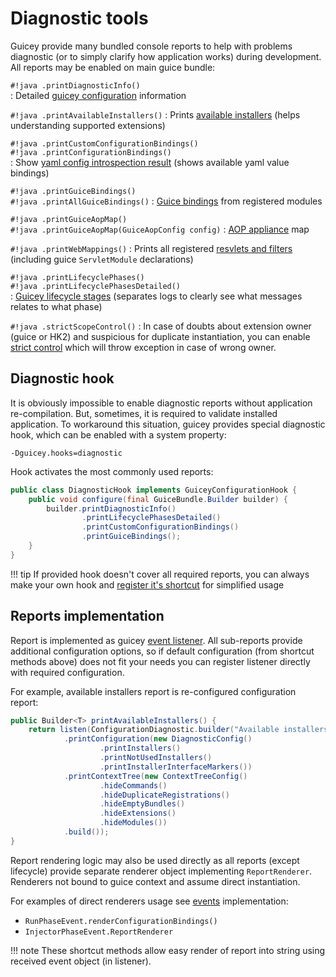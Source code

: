 # Diagnostic tools

Guicey provide many bundled console reports to help with problems diagnostic (or to simply clarify how application works)
during development. All reports may be enabled on main guice bundle:

`#!java .printDiagnosticInfo()`  
:   Detailed [guicey configuration](configuration-report.md) information

`#!java .printAvailableInstallers()`
:   Prints [available installers](installers-report.md) (helps understanding supported extensions)

`#!java .printCustomConfigurationBindings()`  
`#!java .printConfigurationBindings()`     
:   Show [yaml config introspection result](yaml-values-report.md) (shows available yaml value bindings)
  
`#!java .printGuiceBindings()`  
`#!java .printAllGuiceBindings()`
:   [Guice bindings](guice-report.md) from registered modules    

`#!java .printGuiceAopMap()`  
`#!java .printGuiceAopMap(GuiceAopConfig config)`
:   [AOP appliance](aop-report.md) map

`#!java .printWebMappings()`
:   Prints all registered [resvlets and filters](web-report.md) (including guice `ServletModule` declarations)
  
`#!java .printLifecyclePhases()`  
`#!java .printLifecyclePhasesDetailed()`  
:   [Guicey lifecycle stages](lifecycle-report.md) (separates logs to clearly see what messages relates to what phase)

`#!java .strictScopeControl()`
:   In case of doubts about extension owner (guice or HK2) and suspicious for duplicate instantiation, 
    you can enable [strict control](../hk2.md#hk2-scope-debug) which will throw exception in case of wrong owner.   

## Diagnostic hook

It is obviously impossible to enable diagnostic reports without application re-compilation. 
But, sometimes, it is required to validate installed application. To workaround this situation,
guicey provides special diagnostic hook, which can be enabled with a system property:

```
-Dguicey.hooks=diagnostic
```

Hook activates the most commonly used reports:

```java
public class DiagnosticHook implements GuiceyConfigurationHook {
    public void configure(final GuiceBundle.Builder builder) {
        builder.printDiagnosticInfo()
                .printLifecyclePhasesDetailed()
                .printCustomConfigurationBindings()
                .printGuiceBindings();
    }
}
``` 

!!! tip
    If provided hook doesn't cover all required reports, you can always make your own hook
    and [register it's shortcut](../configuration.md#hooks-related) for simplified usage 

## Reports implementation

Report is implemented as guicey [event listener](../events.md). All sub-reports provide additional configuration
options, so if default configuration (from shortcut methods above) does not fit your needs
you can register listener directly with required configuration.

For example, available installers report is re-configured configuration report:

```java
public Builder<T> printAvailableInstallers() {
    return listen(ConfigurationDiagnostic.builder("Available installers report")
            .printConfiguration(new DiagnosticConfig()
                    .printInstallers()
                    .printNotUsedInstallers()
                    .printInstallerInterfaceMarkers())
            .printContextTree(new ContextTreeConfig()
                    .hideCommands()
                    .hideDuplicateRegistrations()
                    .hideEmptyBundles()
                    .hideExtensions()
                    .hideModules())
            .build());
}
```

Report rendering logic may also be used directly as all reports (except lifecycle) provide separate renderer object
implementing `ReportRenderer`. Renderers not bound to guice context and assume direct instantiation. 

For examples of direct renderers usage see [events](../events.md) implementation:

* `RunPhaseEvent.renderConfigurationBindings()`
* `InjectorPhaseEvent.ReportRenderer` 

!!! note
    These shortcut methods allow easy render of report into string 
    using received event object (in listener). 
 